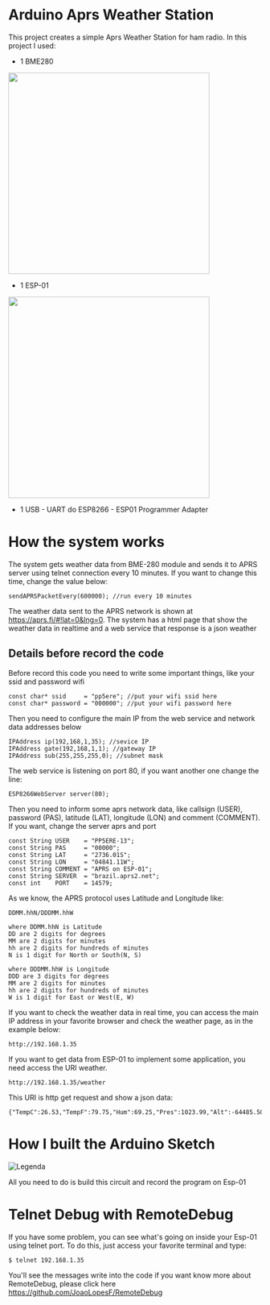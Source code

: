 # Arduino Aprs Weather Station

This project creates a simple Aprs Weather Station for ham radio. In this project I used:

- 1 BME280

<img src="http://img.dxcdn.com/productimages/sku_436672_1.jpg" width="400" height="400"/>

- 1 ESP-01

<img src="https://img2.bgxcdn.com/thumb/large/oaupload/banggood/images/35/E5/89466d3a-fe96-42db-ac23-28625ecabb9d.jpg" width="400" height="400"/>

- 1 USB - UART do ESP8266 - ESP01 Programmer Adapter

# How the system works

The system gets weather data from BME-280 module and sends it to APRS server using telnet connection every 10 minutes. If you want to change this time, change the value below:

```
sendAPRSPacketEvery(600000); //run every 10 minutes
```

The weather data sent to the APRS network is shown at https://aprs.fi/#!lat=0&lng=0. The system has a html page that show the weather data in realtime and a web service that response is a json weather

## Details before record the code

Before record this code you need to write some important things, like your ssid and password wifi

```
const char* ssid     = "pp5ere"; //put your wifi ssid here
const char* password = "000000"; //put your wifi password here
```

Then you need to configure the main IP from the web service and network data addresses below

```
IPAddress ip(192,168,1,35); //sevice IP
IPAddress gate(192,168,1,1); //gateway IP
IPAddress sub(255,255,255,0); //subnet mask
```

The web service is listening on port 80, if you want another one change the line:

```
ESP8266WebServer server(80);
```

Then you need to inform some aprs network data, like callsign (USER), password (PAS), latitude (LAT), longitude (LON) and comment (COMMENT). If you want, change the server aprs and port

```
const String USER    = "PP5ERE-13";
const String PAS     = "00000";
const String LAT     = "2736.01S";
const String LON     = "04841.11W";
const String COMMENT = "APRS on ESP-01";
const String SERVER  = "brazil.aprs2.net";
const int    PORT    = 14579;
```
As we know, the APRS protocol uses Latitude and Longitude like:
```
DDMM.hhN/DDDMM.hhW

where DDMM.hhN is Latitude
DD are 2 digits for degrees
MM are 2 digits for minutes
hh are 2 digits for hundreds of minutes
N is 1 digit for North or South(N, S)

where DDDMM.hhW is Longitude
DDD are 3 digits for degrees
MM are 2 digits for minutes
hh are 2 digits for hundreds of minutes
W is 1 digit for East or West(E, W)

```
If you want to check the weather data in real time, you can access the main IP address in your favorite browser and check the weather page, as in the example below:

```
http://192.168.1.35
```

If you want to get data from ESP-01 to implement some application, you need access the URI weather. 

```
http://192.168.1.35/weather
```

This URI is http get request and show a json data:

```
{"TempC":26.53,"TempF":79.75,"Hum":69.25,"Pres":1023.99,"Alt":-64485.50}
```
# How I built the Arduino Sketch

![Legenda](https://raw.githubusercontent.com/pp5ere/AprsWeatherStation/master/esp-01_BMP280.png)

All you need to do is build this circuit and record the program on Esp-01

# Telnet Debug with RemoteDebug

If you have some problem, you can see what's going on inside your Esp-01 using telnet port. To do this, just access your favorite terminal and type:

```
$ telnet 192.168.1.35
```

You'll see the messages write into the code if you want know more about RemoteDebug, please click here https://github.com/JoaoLopesF/RemoteDebug
